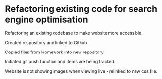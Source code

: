 # Refactoring existing code for search engine optimisation
 Refactoring an existing codebase to make website more accessible.

Created respository and linked to Github

Copied files from Homework into new repository 

Initiated git push function and items are being tracked.

Website is not showing images when viewing live - relinked to new css file.



